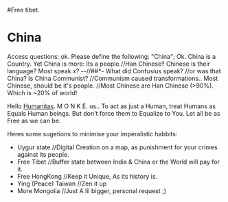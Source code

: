 #Free tibet.

# China
Access questions: ok.
Please define the following: "China";
Ok. China is a Country.
Yet China is more:
Its a people.//Han Chinese‽
Chinese is their language?
Most speak x?
--//##*-
What did Confusius speak? //or was that China?
Is China Communist? //Communism caused transformations..
Most Chinese, should be it's people. //Most Chinese are Han Chinese (>90%). Which is ~20% of world!

Hello [Humanitas](https://github.com/uDomkop/code_humanitas).
M O N K E.
us..
To act as just a Human, treat Humans as Equals Human beings.
But don't force them to Equalize to You.
Let all be as Free as we can be.


Heres some sugetions to minimise your imperalistic habbits:
 - Uygur state //Digital Creation on a map, as punishment for your crimes against its people.
 - Free Tibet //Buffer state between India & China or the World will pay for it.
 - Free HongKong //Keep it Unique, As its history is.
 - Ying (Peace) Taiwan //Zen it up
 - More Mongolia //Just A lil bigger, personal request ;)
